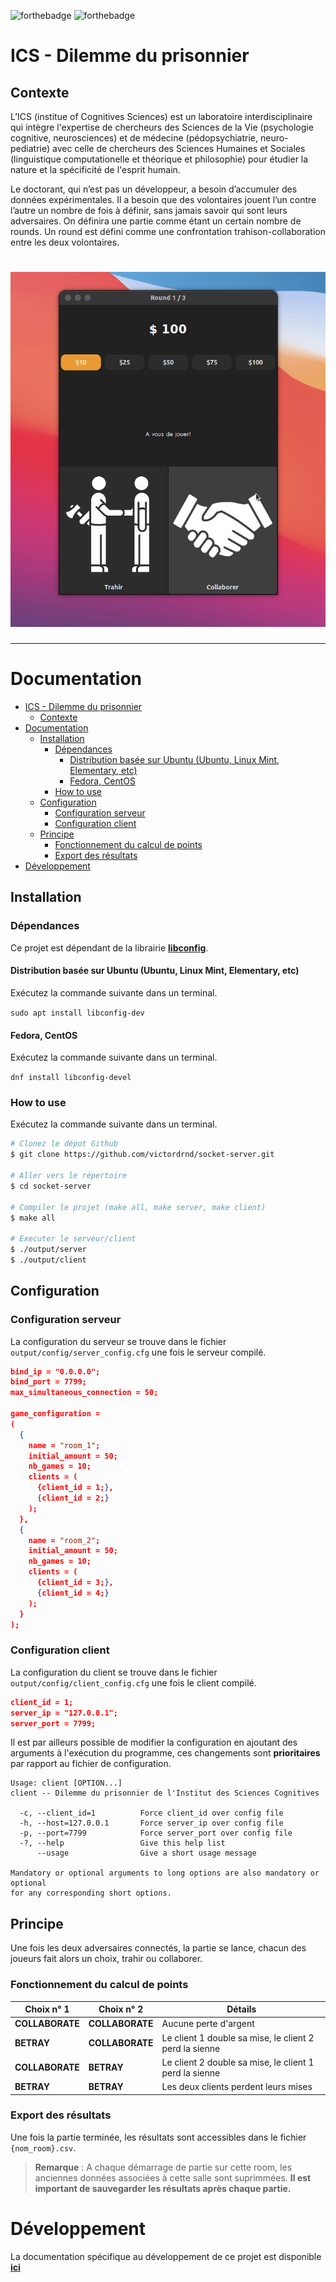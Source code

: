 ![forthebadge](https://forthebadge.com/images/badges/made-with-c.svg)
![forthebadge](https://forthebadge.com/images/badges/built-with-love.svg)
# ICS - Dilemme du prisonnier

## Contexte 
L’ICS (institue of Cognitives Sciences) est un laboratoire interdisciplinaire qui intègre l'expertise de chercheurs des Sciences de la Vie (psychologie cognitive, neurosciences) et de médecine (pédopsychiatrie, neuro-pediatrie) avec celle de chercheurs des Sciences Humaines et Sociales (linguistique computationelle et théorique et philosophie) pour étudier la nature et la spécificité de l'esprit humain. 

Le doctorant, qui n’est pas un développeur, a besoin d’accumuler des données expérimentales. Il a besoin que des volontaires jouent l’un contre l’autre un nombre de fois à définir, sans jamais savoir qui sont leurs adversaires.
On définira une partie comme étant un certain nombre de rounds. Un round est défini comme une confrontation trahison-collaboration entre les deux volontaires.

<h1 align="center">
    <img src="./include/images/project.gif" />
</h1>




---
# Documentation
- [ICS - Dilemme du prisonnier](#ics---dilemme-du-prisonnier)
  - [Contexte](#contexte)
- [Documentation](#documentation)
  - [Installation](#installation)
    - [Dépendances](#dépendances)
      - [Distribution basée sur Ubuntu (Ubuntu, Linux Mint, Elementary, etc)](#distribution-basée-sur-ubuntu-ubuntu-linux-mint-elementary-etc)
      - [Fedora, CentOS](#fedora-centos)
    - [How to use](#how-to-use)
  - [Configuration](#configuration)
    - [Configuration serveur](#configuration-serveur)
    - [Configuration client](#configuration-client)
  - [Principe](#principe)
    - [Fonctionnement du calcul de points](#fonctionnement-du-calcul-de-points)
    - [Export des résultats](#export-des-résultats)
- [Développement](#développement)

## Installation 

### Dépendances

Ce projet est dépendant de la librairie [**libconfig**](https://hyperrealm.github.io/libconfig/).
#### Distribution basée sur Ubuntu (Ubuntu, Linux Mint, Elementary, etc)

Exécutez la commande suivante dans un terminal.

`sudo apt install libconfig-dev`
#### Fedora, CentOS

Exécutez la commande suivante dans un terminal.

`dnf install libconfig-devel`

### How to use

Exécutez la commande suivante dans un terminal.

```bash
# Clonez le dépot Github 
$ git clone https://github.com/victordrnd/socket-server.git

# Aller vers le répertoire
$ cd socket-server

# Compiler le projet (make all, make server, make client)
$ make all

# Executer le serveur/client
$ ./output/server
$ ./output/client

```


## Configuration

### Configuration serveur
La configuration du serveur se trouve dans le fichier `output/config/server_config.cfg` une fois le serveur compilé.

```json
bind_ip = "0.0.0.0";
bind_port = 7799;
max_simultaneous_connection = 50;

game_configuration =
(
  {
    name = "room_1";
    initial_amount = 50;
    nb_games = 10;
    clients = (
      {client_id = 1;},
      {client_id = 2;}
    );
  },
  {
    name = "room_2";
    initial_amount = 50;
    nb_games = 10;
    clients = (
      {client_id = 3;},
      {client_id = 4;}
    );
  }
);
```

### Configuration client
La configuration du client se trouve dans le fichier `output/config/client_config.cfg` une fois le client compilé.

```json
client_id = 1;
server_ip = "127.0.0.1";
server_port = 7799;
```

Il est par ailleurs possible de modifier la configuration en ajoutant des arguments à l'exécution du programme, ces changements sont **prioritaires** par rapport au fichier de configuration. 

```
Usage: client [OPTION...] 
client -- Dilemme du prisonnier de l'Institut des Sciences Cognitives  

  -c, --client_id=1          Force client_id over config file
  -h, --host=127.0.0.1       Force server_ip over config file
  -p, --port=7799            Force server_port over config file
  -?, --help                 Give this help list
      --usage                Give a short usage message

Mandatory or optional arguments to long options are also mandatory or optional
for any corresponding short options.
```

## Principe
Une fois les deux adversaires connectés, la partie se lance, chacun des joueurs fait alors un choix, trahir ou collaborer.

### Fonctionnement du calcul de points

| **Choix n° 1**  | **Choix n° 2**  | **Détails**                                            |
| --------------- | --------------- | ------------------------------------------------------ |
| **COLLABORATE** | **COLLABORATE** | Aucune perte d'argent                                  |
| **BETRAY**      | **COLLABORATE** | Le client 1 double sa mise, le client 2 perd la sienne |
| **COLLABORATE** | **BETRAY**      | Le client 2 double sa mise, le client 1 perd la sienne |
| **BETRAY**      | **BETRAY**      | Les deux clients perdent leurs mises                   |

### Export des résultats
Une fois la partie terminée, les résultats sont accessibles dans le fichier `{nom_room}.csv`. 

> **Remarque** : A chaque démarrage de partie sur cette room, les anciennes données associées à cette salle sont suprimmées. **Il est important de sauvegarder les résultats après chaque partie.**

# Développement

La documentation spécifique au développement de ce projet est disponible [**ici**](docs/Readme.md)








